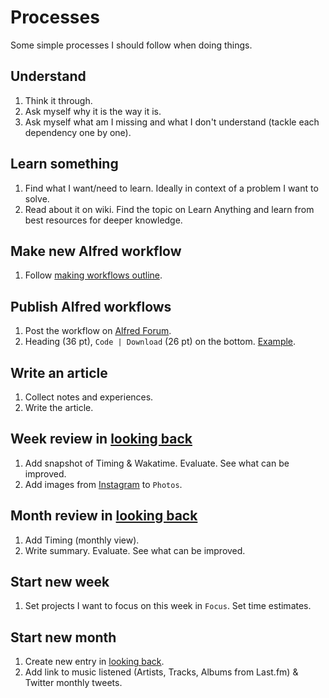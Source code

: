 # Processes
Some simple processes I should follow when doing things.

## Understand
1. Think it through.
2. Ask myself why it is the way it is.
3. Ask myself what am I missing and what I don't understand (tackle each dependency one by one).

## Learn something
1. Find what I want/need to learn. Ideally in context of a problem I want to solve.
2. Read about it on wiki. Find the topic on Learn Anything and learn from best resources for deeper knowledge.

## Make new Alfred workflow
1. Follow [making workflows outline](../macOS/apps/alfred/making-workflows.md).

## Publish Alfred workflows
1. Post the workflow on [Alfred Forum](https://www.alfredforum.com/).
2. Heading (36 pt), `Code | Download` (26 pt) on the bottom. [Example](https://www.alfredforum.com/topic/10486-ask-create-share).

## Write an article
1. Collect notes and experiences.
2. Write the article.

## Week review in [looking back](../looking-back/looking-back.md)
1. Add snapshot of Timing & Wakatime. Evaluate. See what can be improved.
2. Add images from [Instagram](https://www.instagram.com/nikitavoloboev) to `Photos`.

## Month review in [looking back](../looking-back/looking-back.md)
1. Add Timing (monthly view).
1. Write summary. Evaluate. See what can be improved.

## Start new week
1. Set projects I want to focus on this week in `Focus`. Set time estimates.

## Start new month
1. Create new entry in [looking back](../looking-back/looking-back.md).
2. Add link to music listened (Artists, Tracks, Albums from Last.fm) & Twitter monthly tweets.